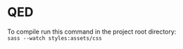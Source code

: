 # QED

To compile run this command in the project root directory:  
`sass --watch styles:assets/css`
